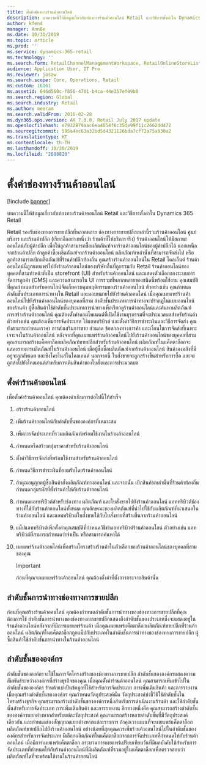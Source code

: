 ```yaml
---
title: ตั้งค่าช่องทางร้านค้าออนไลน์
description: บทความนี้ให้ข้อมูลเกี่ยวกับท่องทางร้านค้าออนไลน์ Retail และวิธีการตั้งค่าใน Dynamics 365 Retail
author: kfend
manager: AnnBe
ms.date: 10/31/2019
ms.topic: article
ms.prod: ''
ms.service: dynamics-365-retail
ms.technology: ''
ms.search.form: RetailChannelManagementWorkspace, RetailOnlineStoreList
audience: Application User, IT Pro
ms.reviewer: josaw
ms.search.scope: Core, Operations, Retail
ms.custom: 16161
ms.assetid: 646d560c-f856-4701-b4ca-44e357ef09b8
ms.search.region: Global
ms.search.industry: Retail
ms.author: meeram
ms.search.validFrom: 2016-02-28
ms.dyn365.ops.version: AX 7.0.0, Retail July 2017 update
ms.openlocfilehash: e7932879aac6ea4054f6c35de99f11c2662dd472
ms.sourcegitcommit: 595a4ec63a32bd5d4321126bda7cf72a75a930a2
ms.translationtype: HT
ms.contentlocale: th-TH
ms.lasthandoff: 10/30/2019
ms.locfileid: "2688820"
---
```

# <a name="set-up-an-online-store-channel"></a>ตั้งค่าช่องทางร้านค้าออนไลน์

[!include [banner](includes/banner.md)]

บทความนี้ให้ข้อมูลเกี่ยวกับท่องทางร้านค้าออนไลน์ Retail และวิธีการตั้งค่าใน Dynamics 365 Retail

Retail รองรับช่องทางการขายปลีกที่หลากหลาย ช่องทางการขายปลีกเหล่านี้รวมร้านค้าออนไลน์ ศูนย์บริการ และร้านค้าปลีก (เรียกอีกอย่างหนึ่งว่า ร้านค้าที่ให้บริการจริง) ร้านค้าออนไลน์ให้มีสถานะออนไลน์กับผู้ค้าปลีก เพื่อให้ลูกค้าสามารถซื้อผลิตภัณฑ์จากร้านค้าออนไลน์ของผู้ค้าปลีกได้ นอกเหนือจากร้านค้าปลีก ถ้าลูกค้าซื้อผลิตภัณฑ์จากร้านค้าออนไลน์ ผลิตภัณฑ์เหล่านั้นที่สามารถจัดส่งไป หรือลูกค้าสามารถเบิกผลิตภัณฑ์ที่ร้านค้าปลีกท้องถิ่น คุณสร้างร้านค้าออนไลน์ใน Retail ไคลเอ็นต์ ร้านค้าออนไลน์นี้ถูกเผยแพร่ไปยังร้านค้าออนไลน์ของบริษัทอื่นที่ถูกรวมกับ Retail ร้านค้าออนไลน์ของบุคคลที่สามทำหน้าที่เป็น storefront (UI) สำหรับร้านค้าออนไลน์ และแสดงตัวเลือกของระบบการจัดการลูกค้า (CMS) และความสามารถใน UI การรวมที่หลากหลายของชนิดนี้พร้อมใช้งาน คุณสมบัติที่คุณกำหนดสำหรับออนไลน์จัดเก็บควบคุมพฤติกรรมของร้านค้าออนไลน์ ตัวอย่างเช่น คุณกำหนดลำดับชั้นประเภทการนำทางใน Retail และมอบหมายไปยังร้านค้าออนไลน์ เมื่อคุณเผยแพร่ร้านค้าออนไลน์ไปยังร้านค้าออนไลน์ของบุคคลที่สาม ลำดับชั้นประเภทการนำทางจะปรากฏในแบบออนไลน์ของร้านค้า ผู้ซื้อสินค้าใช้ลำดับชั้นประเภทการนำทางเพื่อเรียกดูร้านค้าออนไลน์และค้นหาผลิตภัณฑ์ การสร้างร้านค้าออนไลน์ คุณต้องตั้งค่าคอมโพเนนต์ที่เปิดใช้งานธุรกรรมที่จะประมวลผลสำหรับร้านค้า ตัวอย่างเช่น คุณต้องเพิ่มการจัดประเภท ใช้แอททริบิวต์ และตั้งค่าวิธีการชำระเงินและวิธีการจัดส่ง คุณยังสามารถกำหนดราคา การส่งเสริมการขาย ส่วนลด ข้อตกลงทางการค้า และเงื่อนไขการจัดส่งที่เฉพาะเจาะจงในร้านค้าออนไลน์ หลังจากที่คุณเผยแพร่ร้านค้าออนไลน์ไปยังร้านค้าออนไลน์ของบุคคลที่สาม คุณสามารถสร้างแค็ตตาล็อกผลิตภัณฑ์ขายปลีกสำหรับร้านค้าออนไลน์ ผลิตภัณฑ์ในแค็ตตาล็อกจะแสดงรายการผลิตภัณฑ์ในร้านค้าออนไลน์ เมื่อผู้ซื้อซื้อผลิตภัณฑ์จากร้านค้าออนไลน์ สินค้าคงคลังที่มีอยู่จะถูกอัพเดต และซิงโครไนส์ในไคลเอนต์ นอกจากนี้ ใบสั่งขายจะถูกสร้างขึ้นสำหรับการซื้อ และจะถูกส่งไปยังไคลเอนต์สำหรับการเติมสินค้าของใบสั่งและการประมวลผล

## <a name="set-up-an-online-store"></a>ตั้งค่าร้านค้าออนไลน์

เพื่อตั้งค่าร้านค้าออนไลน์ คุณต้องดำเนินการต่อไปนี้ให้สำเร็จ

1. สร้างร้านค้าออนไลน์
2. เพิ่มร้านค้าออนไลน์กับลำดับชั้นขององค์กรที่เหมาะสม
3. เพิ่มการจัดประเภทที่รวมผลิตภัณฑ์พร้อมใช้งานในร้านค้าออนไลน์
4. กำหนดหรือสร้างกลุ่มราคาสำหรับร้านค้าออนไลน์
5. ตั้งค่าวิธีการจัดส่งที่พร้อมใช้งานสำหรับร้านค้าออนไลน์
6. กำหนดวิธีการชำระเงินที่ยอมรับโดยร้านค้าออนไลน์
7. ถ้าคุณอนุญาตผู้ซื้อสินค้าสั่งผลิตภัณฑ์ทางออนไลน์ และจากนั้น เบิกสินค้าเหล่านั้นที่ร้านค้าท้องถิ่น กำหนดกลุ่มรหัสที่ตั้งร้านค้าให้กับร้านค้าออนไลน์
8. กำหนดแอททริบิวต์สำหรับช่องทาง ผลิตภัณฑ์ และใบสั่งขายไปยังร้านค้าออนไลน์ แอททริบิวต์ช่องทางที่ใช้กับร้านค้าออนไลน์ทั้งหมด คุณลักษณะของผลิตภัณฑ์ที่นำไปใช้กับผลิตภัณฑ์ที่นำเสนอในร้านค้าออนไลน์ และแอททริบิวต์ใบสั่งขายใช้กับใบสั่งขายที่สร้างขึ้นจากร้านค้าออนไลน์
9. แม็ปแอททริบิวต์เพื่อตั้งค่าคุณสมบัติที่กำหนดวิธีทำแอททริบิวต์ร้านค้าออนไลน์ ตัวอย่างเช่น แอททริบิวต์ที่สามารถกำหนดว่าจำเป็น หรือสามารถค้นหาได้
10. เผยแพร่ร้านค้าออนไลน์เพื่อสร้างโครงสร้างร้านค้าในตัวเลือกของร้านค้าออนไลน์ของบุคคลที่สามของคุณ

    > [!IMPORTANT]
    > ก่อนที่คุณจะเผยแพร่ร้านค้าออนไลน์ คุณต้องตั้งค่าที่ตั้งการกระจายสินค้านั้น

## <a name="retail-channel-navigation-hierarchies"></a>ลำดับชั้นการนำทางช่องทางการขายปลีก

ก่อนที่คุณสร้างร้านค้าออนไลน์ คุณต้องกำหนดลำดับชั้นการนำทางของช่องทางการขายปลีกที่คุณต้องการใช้ ลำดับชั้นการนำทางของช่องทางการขายปลีกแสดงถึงลำดับชั้นของประเภทซึ่งจะแสดงอยู่ในร้านค้าออนไลน์หลังจากที่มีการเผยแพร่ร้านค้า เมื่อคุณเผยแพร่แค็ตตาล็อกผลิตภัณฑ์ขายปลีกที่ร้านค้าออนไลน์ ผลิตภัณฑ์ในแค็ตตาล็อกถูกแม็ปกับประเภทในลำดับชั้นการนำทางของช่องทางการขายปลีก ผู้ซื้อสินค้าใช้ลำดับชั้นการนำทางในร้านค้าออนไลน์

## <a name="organization-hierarchies"></a>ลำดับชั้นขององค์กร

ลำดับชั้นขององค์กรจะใช้ในการจัดโครงสร้างของช่องทางการขายปลีก ลำดับชั้นขององค์กรแสดงความสัมพันธ์ระหว่างองค์กรที่สร้างธุรกิจของคุณ เมื่อคุณตั้งค่าร้านค้าออนไลน์ คุณสามารถเพิ่มเข้าไปในลำดับชั้นขององค์กร ร้านค้าแบ่งปันข้อมูลที่ใช้สำหรับการจัดประเภท การเพิ่มเติมสินค้า และการรายงาน เมื่อคุณสร้างลำดับชั้นขององค์กร คุณกำหนดวัตถุประสงค์นั้น วัตถุประสงค์บ่งชี้วิธีใช้ลำดับชั้นในโครงสร้างธุรกิจ คุณสามารถสร้างลำดับชั้นขององค์กรหนึ่งสำหรับการดำเนินงานร้านค้า และใช้ลำดับชั้นนั้นสำหรับการจัดประเภท การเพิ่มเติมสินค้า และการรายงาน อีกทางหนึ่งคือ คุณสามารถสร้างลำดับชั้นขององค์กรแยกต่างหากสำหรับแต่ละวัตถุประสงค์ คุณสามารถสร้างหลายลำดับชั้นที่มีวัตถุประสงค์เดียวกัน และกำหนดช่องสัญญาณแยกต่างหากแต่ละรายการ ถ้าคุณวางแผนที่จะเผยแพร่แค็ตตาล็อกผลิตภัณฑ์ขายปลีกไปยังร้านค้าออนไลน์ อย่างน้อยที่สุดคุณควรเพิ่มร้านค้าออนไลน์ไปในลำดับชั้นขององค์กรสำหรับการจัดประเภท มีเลือกผลิตภัณฑ์ในแค็ตตาล็อกจากการจัดประเภทที่กำหนดให้กับร้านค้าออนไลน์ เมื่อมีการเผยแพร่แค็ตตาล็อก กระบวนการเผยแพร่เปรียบเทียบวันที่มีผลบังคับใช้สำหรับการจัดประเภทที่กำหนดให้กับร้านค้าออนไลน์ที่มีผลิตภัณฑ์ที่รวมอยู่ในแค็ตตาล็อกเพื่อตรวจสอบว่าผลิตภัณฑ์ใดที่จะพร้อมใช้งานในร้านค้าออนไลน์
